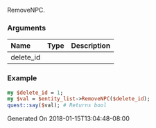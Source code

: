 RemoveNPC.
### Arguments
**Name**|**Type**|**Description**
:---|:---|:---
delete_id||

### Example

```perl
my $delete_id = 1;
my $val = $entity_list->RemoveNPC($delete_id);
quest::say($val); # Returns bool
```


Generated On 2018-01-15T13:04:48-08:00